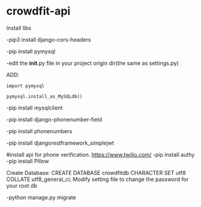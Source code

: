 # crowdfit-api
Install libs

-pip3 install django-cors-headers

-pip install pymysql

-edit the __init__.py file in your project origin dir(the same as settings.py)

ADD:

	import pymysql

	pymysql.install_as_MySQLdb()

-pip install mysqlclient

-pip install django-phonenumber-field

-pip install phonenumbers

-pip install djangorestframework_simplejwt

#install api for phone verification. https://www.twilio.com/
-pip install authy
-pip install Pillow

Create Database: CREATE DATABASE crowdfitdb CHARACTER SET utf8 COLLATE utf8_general_ci;
Modify setting file to change the password for your root db

-python manage.py migrate
